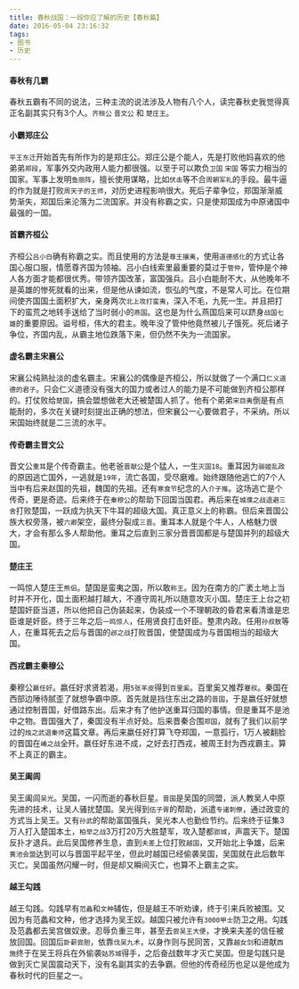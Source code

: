 ```yaml
---
title: 春秋战国：一段你应了解的历史【春秋篇】
date: 2016-05-04 23:16:32
tags:
- 图书
- 历史
---
```


#### 春秋有几霸

春秋五霸有不同的说法，三种主流的说法涉及人物有八个人，读完春秋史我觉得真正名副其实只有3个人。`齐桓公` `晋文公` 和 `楚庄王`。

#### 小霸郑庄公

`平王东迁`开始首先有所作为的是郑庄公。郑庄公是个能人，先是打败他妈喜欢的他弟弟`郑段`，军事外交内政用人能力都很强。以至于可以欺负`卫国` `宋国` 等实力相当的国家。军事上发明`鱼丽阵`，擅长使用谋略，比如`伏击`等不合`周朝军礼`的手段。最牛逼的作为就是打败`周天子的王师`，对历史进程影响很大。死后子辈争位，郑国渐渐威势渐失，郑国后来沦落为二流国家。并没有称霸之实，只是使郑国成为中原诸国中最强的一国。

#### 首霸齐桓公

齐桓公``吕小白``确有称霸之实。而且使用的方法是``尊王攘夷``，使用``道德感化``的方式让各国心服口服，情愿尊齐国为领袖。吕小白线索里最重要的莫过于``管仲``，管仲是个神人各方面才能都很优秀。带领齐国改革，富国强兵。吕小白能耐不大，从他晚年不是英雄的惨死就看的出来，但是他从谏如流，恢弘的气度，不是常人可比。在位期间使齐国国土面积扩大，亲身两次``北上攻打蛮夷``，深入不毛，九死一生。并且把打下的蛮荒之地转手送给了当时弱小的``燕国``。这也是为什么燕国后来可以跻身``战国七雄``的重要原因。谥号桓，伟大的君主。晚年没了管仲他竟然被儿子饿死。死后诸子争位，齐国内乱，从霸主地位跌落下来，但仍然不失为一流国家。

#### 虚名霸主宋襄公

宋襄公纯熟扯淡的虚名霸主。宋襄公的偶像是齐桓公，所以就做了一个满口``仁义道德的君子``。只会仁义道德没有强大的国力或者过人的能力是不可能做到齐桓公那样的。打仗败给``楚国``，搞会盟想做老大还被楚国人抓了。他有个弟弟``宋目夷``倒是有点能耐的，多次在关键时刻提出正确的想法，但宋襄公一心要做君子，不采纳。所以宋国始终就是二三流的水平。

#### 传奇霸主晋文公

晋文公``重耳``是个传奇霸主。他老爸``晋献公``是个猛人，一生`灭国18`。重耳因为``骊姬乱政``的原因逃亡国外，一逃就是`19年`，流亡各国，受尽磨难。始终跟随他逃亡的7个人当中有后来赵国的先祖，魏国的先祖。还有``寒食节``纪念的人``介子推``。这场逃亡是个传奇，更是奇迹。后来终于在``秦穆公``的帮助下回国当国君。再后来在``城濮之战退避三舍``打败楚国，一跃成为执天下牛耳的超级大国。真正意义上的称霸。但后来晋国公族大权旁落，被``六卿``架空，最终分裂成``三晋``。重耳本人就是个牛人，人格魅力很大，才会有那么多人帮助他。重耳之后直到三家分晋晋国都是与楚国并列的超级大国。

#### 楚庄王

一鸣惊人楚庄王``熊侣``。楚国是蛮夷之国，所以敢``称王``。因为在南方的广袤土地上当时并不开化，国土面积越打越大，不遵守周礼所以随意攻灭小国。楚庄王上台之初楚国奸臣当道，所以他把自己伪装起来，伪装成一个不理朝政的昏君来看清谁是忠臣谁是奸臣。终于三年之后``一鸣惊人``，任用贤良打击奸臣。整肃内政。任用``孙叔敖``等人，在重耳死去之后与晋国的``邲之战``打败晋国，使楚国成为与晋国相当的超级大国。

#### 西戎霸主秦穆公

秦穆公``嬴任好``。嬴任好求贤若渴，用`5张羊皮`得到``百里奚``。百里奚又推荐``蹇叔``。秦国在西部边陲待腻歪了就想争霸中原。首先就是挡住东出之路的``晋国``，于是嬴任好就想通过控制晋国，好借路东出。后来才有了他护送重耳归国的事情。但是重耳不是池中之物。晋国强大了，秦国没有半点好处。后来晋秦合围``郑国``，就有了我们以前学过的``烛之武退秦师``这篇文章。再后来嬴任好打算飞夺郑国，一意孤行，1万人被翻脸的晋国在``崤之战``全歼。嬴任好东进不成，之好去打西戎，被周王封为西戎霸主。算不上真正的霸主。

#### 吴王阖闾

吴王阖闾``吴光``。吴国，一闪而逝的春秋巨星。``晋国``是吴国的同盟，派人教吴人中原先进的技术，让吴人骚扰楚国。吴光得到``伍子胥``的帮助，派遣``专诸刺僚``，通过政变的方式当上吴王。又有``孙武``的帮助富国强兵，吴光本人也勤俭节约。后来终于征集3万人打入楚国本土，`柏举之战`3万打20万大胜楚军，攻入楚都``郢城``，声震天下。楚国反扑才退兵。此后吴国修养生息，直到``夫差``上位打败``越国``，又开始北上争雄，后来``黄池会盟``达到可以与晋国平起平坐，但此时越国已经偷袭吴国，吴国就在此后数年灭亡。吴国虽然闪耀一时，但是却又瞬间灭亡，也算不上霸主之实。

#### 越王勾践

越王勾践。勾践早有``范蠡``和``文种``辅佐，但是越王不听劝谏，终于引来兵败被围。又因为有范蠡和文种，他才选择为吴王奴。越国只被允许有`3000甲士`防卫之用。勾践及范蠡都去吴宫做奴隶。忍辱负重三年，甚至去``尝吴王大便``，才换来夫差的信任被放回国。回国后``卧薪尝胆``，依靠``伐吴九术``，以身作则与民同苦，又靠``越女剑``和进献``西施``终于在吴王将兵在外偷袭``姑苏城``得手，之后奋战数年才灭亡吴国。但是勾践只是做到灭亡吴国震动天下，没有名副其实的去争霸。但他的传奇经历也足以是他成为春秋时代的巨星之一。
